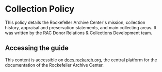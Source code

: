 # Collection Policy

This policy details the Rockefeller Archive Center's mission, collection history, appraisal and preservation statements, and main collecting areas. It was written by the RAC Donor Relations & Collections Development team.


## Accessing the guide

This content is accessible on [docs.rockarch.org](docs.rockarch.org), the central platform for the documentation of the Rockefeller Archive Center.
